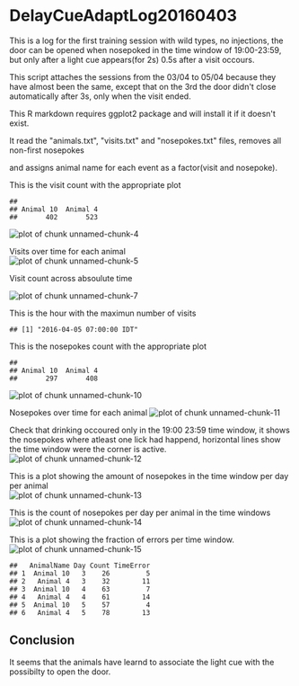 DelayCueAdaptLog20160403
=======================

This is a log for the first training session with wild types, no injections, the door can be opened when nosepoked in the time window of 19:00-23:59, but only after a light cue appears(for 2s) 0.5s after a visit occours.

This script attaches the sessions from the 03/04 to 05/04 because they have almost been the same, except that on the 3rd the door didn't close automatically after 3s, only when the visit ended.

This R markdown requires ggplot2 package and will install it if it doesn't exist.  


It read the "animals.txt", "visits.txt" and "nosepokes.txt" files, removes all non-first nosepokes    

and assigns animal name for each event as a factor(visit and nosepoke).  



This is the visit count with the appropriate plot  

```
## 
## Animal 10  Animal 4 
##       402       523
```

![plot of chunk unnamed-chunk-4](figure/unnamed-chunk-4-1.png)

Visits over time for each animal   
![plot of chunk unnamed-chunk-5](figure/unnamed-chunk-5-1.png)

Visit count across absoulute time  


![plot of chunk unnamed-chunk-7](figure/unnamed-chunk-7-1.png)



This is the hour with the maximun number of visits  

```
## [1] "2016-04-05 07:00:00 IDT"
```


This is the nosepokes count with the appropriate plot 

```
## 
## Animal 10  Animal 4 
##       297       408
```

![plot of chunk unnamed-chunk-10](figure/unnamed-chunk-10-1.png)


Nosepokes over time for each animal
![plot of chunk unnamed-chunk-11](figure/unnamed-chunk-11-1.png)

Check that drinking occoured only in the 19:00 23:59 time window, it shows the nosepokes where atleast one lick had happend, horizontal lines show the time window were the corner is active.
![plot of chunk unnamed-chunk-12](figure/unnamed-chunk-12-1.png)


This is a plot showing the amount of nosepokes in the time window per day per animal  
![plot of chunk unnamed-chunk-13](figure/unnamed-chunk-13-1.png)

This is the count of nosepokes per day per animal in the time windows
![plot of chunk unnamed-chunk-14](figure/unnamed-chunk-14-1.png)

This is a plot showing the fraction of errors per time window.
![plot of chunk unnamed-chunk-15](figure/unnamed-chunk-15-1.png)

```
##   AnimalName Day Count TimeError
## 1  Animal 10   3    26         5
## 2   Animal 4   3    32        11
## 3  Animal 10   4    63         7
## 4   Animal 4   4    61        14
## 5  Animal 10   5    57         4
## 6   Animal 4   5    78        13
```
## Conclusion
It seems that the animals have learnd to associate the light cue with the possibilty to open the door.
